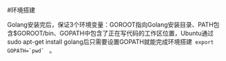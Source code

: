 #环境搭建

Golang安装完后，保证3个环境变量：GOROOT指向Golang安装目录、PATH包含$GOROOT/bin、GOPATH中包含了正在写代码的工作区位置，Ubuntu通过sudo apt-get install golang后只需要设置GOPATH就能完成环境搭建`` export GOPATH=`pwd`　``。

